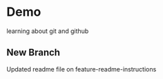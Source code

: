 # Demo

learning about git and github


## New Branch

Updated readme file on feature-readme-instructions

